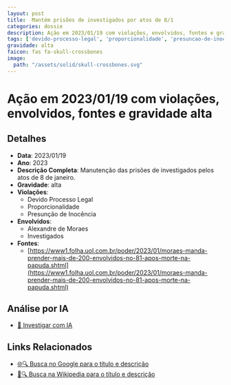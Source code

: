 ```yaml
---
layout: post
title:  Mantém prisões de investigados por atos de 8/1
categories: dossie
description: Ação em 2023/01/19 com violações, envolvidos, fontes e gravidade alta
tags: ['devido-processo-legal', 'proporcionalidade', 'presuncao-de-inocencia', 'alexandre-de-moraes', 'investigados', 'gravidade-alta']
gravidade: alta
faicon: fas fa-skull-crossbones
image:
  path: "/assets/solid/skull-crossbones.svg"
---
```


# Ação em 2023/01/19 com violações, envolvidos, fontes e gravidade alta

## Detalhes
- **Data**: 2023/01/19
- **Ano**: 2023
- **Descrição Completa**: Manutenção das prisões de investigados pelos atos de 8 de janeiro.
- **Gravidade**: alta <i class="fas fa-skull-crossbones fa-2x"></i>
- **Violações**:
  - Devido Processo Legal
  - Proporcionalidade
  - Presunção de Inocência
- **Envolvidos**:
  - Alexandre de Moraes
  - Investigados
- **Fontes**:
  - [https://www1.folha.uol.com.br/poder/2023/01/moraes-manda-prender-mais-de-200-envolvidos-no-81-apos-morte-na-papuda.shtml](https://www1.folha.uol.com.br/poder/2023/01/moraes-manda-prender-mais-de-200-envolvidos-no-81-apos-morte-na-papuda.shtml)

## Análise por IA
- [🤖 Investigar com IA](https://www.perplexity.ai/search?q=%22Alexandre%20de%20Moraes%22%20Mant%C3%A9m%20pris%C3%B5es%20de%20investigados%20por%20atos%20de%208/1%20Manuten%C3%A7%C3%A3o%20das%20pris%C3%B5es%20de%20investigados%20pelos%20atos%20de%208%20de%20janeiro.%20Devido%20Processo%20Legal%20Proporcionalidade%20Presun%C3%A7%C3%A3o%20de%20Inoc%C3%AAncia%202023%20gravidade%20alta)

## Links Relacionados
- [🌐🔍 Busca no Google para o título e descrição](https://www.google.com/search?q=%22Alexandre%20de%20Moraes%22%20Mant%C3%A9m%20pris%C3%B5es%20de%20investigados%20por%20atos%20de%208/1%20Manuten%C3%A7%C3%A3o%20das%20pris%C3%B5es%20de%20investigados%20pelos%20atos%20de%208%20de%20janeiro.%20Devido%20Processo%20Legal%20Proporcionalidade%20Presun%C3%A7%C3%A3o%20de%20Inoc%C3%AAncia%202023%20gravidade%20alta)
- [📖🔍 Busca na Wikipedia para o título e descrição](https://pt.wikipedia.org/w/index.php?search=%22Alexandre%20de%20Moraes%22%20Mant%C3%A9m%20pris%C3%B5es%20de%20investigados%20por%20atos%20de%208/1%20Manuten%C3%A7%C3%A3o%20das%20pris%C3%B5es%20de%20investigados%20pelos%20atos%20de%208%20de%20janeiro.%20Devido%20Processo%20Legal%20Proporcionalidade%20Presun%C3%A7%C3%A3o%20de%20Inoc%C3%AAncia%202023%20gravidade%20alta)

